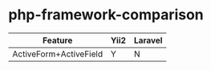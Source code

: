 # php-framework-comparison

| Feature                  | Yii2 | Laravel |
|--------------------------|-----|---------|
| ActiveForm+ActiveField   |  Y  |    N    |
